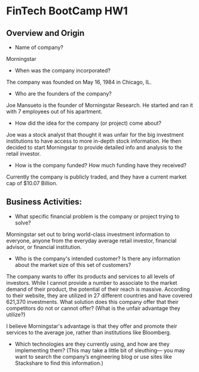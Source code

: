 # FinTech BootCamp HW1
## Overview and Origin

* Name of company? 

Morningstar

* When was the company incorporated? 

The company was founded on May 16, 1984 in Chicago, IL.

* Who are the founders of the company? 

Joe Mansueto is the founder of Morningstar Research. He started and ran it with 7 employees out of his apartment.

* How did the idea for the company (or project) come about? 

Joe was a stock analyst that thought it was unfair for the big investment institutions to have access to more in-depth stock information. He then decided to start Morningstar to provide detailed info and analysis to the retail investor.

* How is the company funded? How much funding have they received?

 Currently the company is publicly traded, and they have a current market cap of $10.07 Billion.

## Business Activities:

* What specific financial problem is the company or project trying to solve?

Morningstar set out to bring world-class investment information to everyone, anyone from the everyday average retail investor, financial advisor, or financial institution.

* Who is the company's intended customer?  Is there any information about the market size of this set of customers?

The company wants to offer its products and services to all levels of investors.  While I cannot provide a number to associate to the market demand of their product, the potential of their reach is massive.  According to their website, they are utilized in 27 different countries and have covered 621,370 investments.
What solution does this company offer that their competitors do not or cannot offer? (What is the unfair advantage they utilize?)

I believe Morningstar's advantage is that they offer and promote their services to the average joe, rather than institutions like Bloomberg. 

* Which technologies are they currently using, and how are they implementing them? (This may take a little bit of sleuthing–– you may want to search the company’s engineering blog or use sites like Stackshare to find this information.)